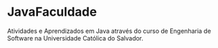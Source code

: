 # JavaFaculdade
 Atividades e Aprendizados em Java através do curso de Engenharia de Software na Universidade Católica do Salvador.
